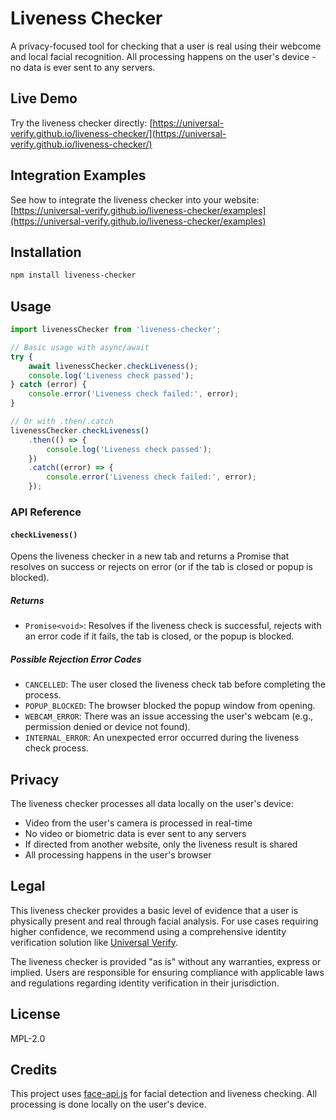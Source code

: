 # Liveness Checker

A privacy-focused tool for checking that a user is real using their webcome and local facial recognition. All processing happens on the user's device - no data is ever sent to any servers.

## Live Demo

Try the liveness checker directly: [https://universal-verify.github.io/liveness-checker/](https://universal-verify.github.io/liveness-checker/)

## Integration Examples

See how to integrate the liveness checker into your website: [https://universal-verify.github.io/liveness-checker/examples](https://universal-verify.github.io/liveness-checker/examples)

## Installation

```bash
npm install liveness-checker
```

## Usage

```javascript
import livenessChecker from 'liveness-checker';

// Basic usage with async/await
try {
    await livenessChecker.checkLiveness();
    console.log('Liveness check passed');
} catch (error) {
    console.error('Liveness check failed:', error);
}

// Or with .then/.catch
livenessChecker.checkLiveness()
    .then(() => {
        console.log('Liveness check passed');
    })
    .catch((error) => {
        console.error('Liveness check failed:', error);
    });
```

### API Reference

#### `checkLiveness()`

Opens the liveness checker in a new tab and returns a Promise that resolves on success or rejects on error (or if the tab is closed or popup is blocked).

##### Returns

- `Promise<void>`: Resolves if the liveness check is successful, rejects with an error code if it fails, the tab is closed, or the popup is blocked.

##### Possible Rejection Error Codes

- `CANCELLED`: The user closed the liveness check tab before completing the process.
- `POPUP_BLOCKED`: The browser blocked the popup window from opening.
- `WEBCAM_ERROR`: There was an issue accessing the user's webcam (e.g., permission denied or device not found).
- `INTERNAL_ERROR`: An unexpected error occurred during the liveness check process.

## Privacy

The liveness checker processes all data locally on the user's device:

- Video from the user's camera is processed in real-time
- No video or biometric data is ever sent to any servers
- If directed from another website, only the liveness result is shared
- All processing happens in the user's browser

## Legal

This liveness checker provides a basic level of evidence that a user is physically present and real through facial analysis. For use cases requiring higher confidence, we recommend using a comprehensive identity verification solution like [Universal Verify](https://universalverify.com).

The liveness checker is provided "as is" without any warranties, express or implied. Users are responsible for ensuring compliance with applicable laws and regulations regarding identity verification in their jurisdiction.

## License

MPL-2.0

## Credits

This project uses [face-api.js](https://github.com/justadudewhohacks/face-api.js) for facial detection and liveness checking. All processing is done locally on the user's device.